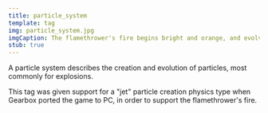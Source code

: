 ```yaml
---
title: particle_system
template: tag
img: particle_system.jpg
imgCaption: The flamethrower's fire begins bright and orange, and evolves to a smokey brown
stub: true
---
```


A particle system describes the creation and evolution of particles, most commonly for explosions.

This tag was given support for a "jet" particle creation physics type when Gearbox ported the game to PC, in order to support the flamethrower's fire.
